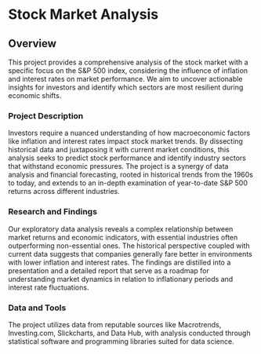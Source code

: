 # Stock Market Analysis

## Overview

This project provides a comprehensive analysis of the stock market with a specific focus on the S&P 500 index, considering the influence of inflation and interest rates on market performance. We aim to uncover actionable insights for investors and identify which sectors are most resilient during economic shifts.

### Project Description

Investors require a nuanced understanding of how macroeconomic factors like inflation and interest rates impact stock market trends. By dissecting historical data and juxtaposing it with current market conditions, this analysis seeks to predict stock performance and identify industry sectors that withstand economic pressures. The project is a synergy of data analysis and financial forecasting, rooted in historical trends from the 1960s to today, and extends to an in-depth examination of year-to-date S&P 500 returns across different industries.

### Research and Findings

Our exploratory data analysis reveals a complex relationship between market returns and economic indicators, with essential industries often outperforming non-essential ones. The historical perspective coupled with current data suggests that companies generally fare better in environments with lower inflation and interest rates. The findings are distilled into a presentation and a detailed report that serve as a roadmap for understanding market dynamics in relation to inflationary periods and interest rate fluctuations.

### Data and Tools

The project utilizes data from reputable sources like Macrotrends, Investing.com, Slickcharts, and Data Hub, with analysis conducted through statistical software and programming libraries suited for data science.
